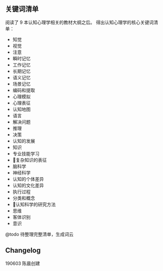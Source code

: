 ## 关键词清单
阅读了 9 本认知心理学相关的教材大纲之后。
得出认知心理学的核心关键词清单：

* 知觉
* 视觉
* 注意
* 瞬时记忆
* 工作记忆
* 长期记忆
* 语义记忆
* 场景记忆
* 编码和提取
* 心理模拟
* 心理表征
* 认知地图
* 语言
* 解决问题
* 推理
* 决策
* 认知的发展
* 知识
* 专业技能学习
* 复杂知识的表征
* 脑科学
* 神经科学
* 认知的个体差异
* 认知的文化差异
* 执行过程
* 分类和概念
* 认知科学的研究方法
* 思维
* 客体识别
* 意识

@todo 待整理完整清单，生成词云

## Changelog
190603 陈晨创建
